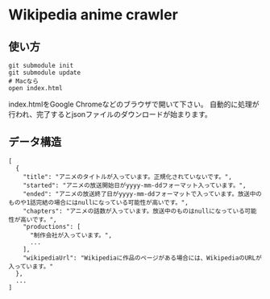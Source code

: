 # Wikipedia anime crawler

## 使い方

```
git submodule init
git submodule update
# Macなら
open index.html
```

index.htmlをGoogle Chromeなどのブラウザで開いて下さい。
自動的に処理が行われ、完了するとjsonファイルのダウンロードが始まります。

## データ構造

```
[
  {
    "title": "アニメのタイトルが入っています。正規化されていないです。",
    "started": "アニメの放送開始日がyyyy-mm-ddフォーマット入っています。",
    "ended": "アニメの放送終了日がyyyy-mm-ddフォーマットで入っています。放送中のものや1話完結の場合にはnullになっている可能性が高いです。",
    "chapters": "アニメの話数が入っています。放送中のものはnullになっている可能性が高いです。",
    "productions": [
      "制作会社が入っています。",
      ...
    ],
    "wikipediaUrl": "Wikipediaに作品のページがある場合には、WikipediaのURLが入っています。"
  },
  ...
]
```

